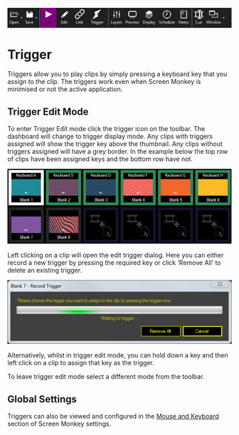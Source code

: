 ![](../../images/toolbar.png)
# Trigger

Triggers allow you to play clips by simply pressing a keyboard key that you assign to the clip. The triggers work even when Screen Monkey is minimised or not the active application.

## Trigger Edit Mode
To enter Trigger Edit mode click the trigger icon on the toolbar. The dashboard will change to trigger display mode. Any clips with triggers assigned will show the trigger key above the thumbnail. Any clips without triggers assigned will have a grey border. In the example below the top row of clips have been assigned keys and the bottom row have not.

![](../../images/dashboard-triggers.png)

Left clicking on a clip will open the edit trigger dialog. Here you can either record a new trigger by pressing the required key or click ‘Remove All’ to delete an existing trigger.

![](../../images/trigger-record.png)

Alternatively, whilst in trigger edit mode, you can hold down a key and then left click on a clip to assign that key as the trigger.

To leave trigger edit mode select a different mode from the toolbar.

## Global Settings
Triggers can also be viewed and configured in the [Mouse and Keyboard](../Settings/MouseandKeyboard.md) section of Screen Monkey settings. 